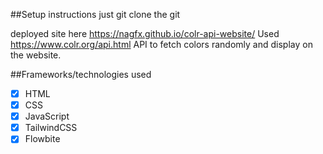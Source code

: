 ##Setup instructions
just git clone the git

deployed site here
https://nagfx.github.io/colr-api-website/
Used https://www.colr.org/api.html API to fetch colors randomly
and display on the website.

##Frameworks/technologies used

- [x] HTML
- [x] CSS
- [x] JavaScript
- [x] TailwindCSS
- [x] Flowbite
